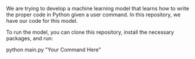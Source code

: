 We are trying to develop a machine learning model that learns how to write the proper code in Python given a user command.
In this repository, we have our code for this model. 

To run the model, you can clone this repository, install the necessary packages, and run:

python main.py "Your Command Here"
